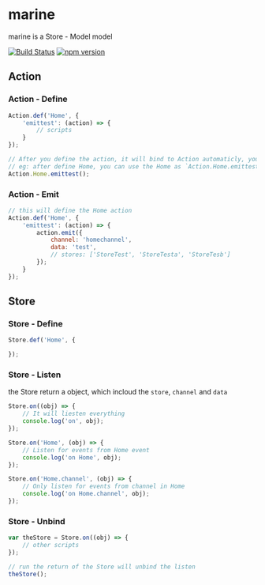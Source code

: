 # marine
marine is a Store - Model model

[![Build Status](https://travis-ci.org/zmofei/marine.svg?branch=master)](https://travis-ci.org/zmofei/marine)
[![npm version](https://img.shields.io/npm/v/marine.svg?style=flat-square)](https://www.npmjs.com/package/marine)

## Action

### Action - Define

```javascript
Action.def('Home', {
    'emittest': (action) => {
        // scripts
    }
});

// After you define the action, it will bind to Action automaticly, you can call the function eaisy
// eg: after define Home, you can use the Home as `Action.Home.emittest`
Action.Home.emittest();
```

### Action - Emit


```javascript
// this will define the Home action 
Action.def('Home', {
    'emittest': (action) => {
        action.emit({
            channel: 'homechannel',
            data: 'test',
            // stores: ['StoreTest', 'StoreTesta', 'StoreTesb']
        });
    }
});
```

## Store

### Store - Define

```javascript
Store.def('Home', {

});
```

### Store - Listen

the Store return a object, which incloud the `store`, `channel` and `data`

```javascript
Store.on((obj) => {
    // It will liesten everything
    console.log('on', obj);
});

Store.on('Home', (obj) => {
    // Listen for events from Home event
    console.log('on Home', obj);
});

Store.on('Home.channel', (obj) => {
    // Only listen for events from channel in Home
    console.log('on Home.channel', obj);
});
```

### Store - Unbind

```javascript
var theStore = Store.on((obj) => {
    // other scripts
});

// run the return of the Store will unbind the listen
theStore();
```